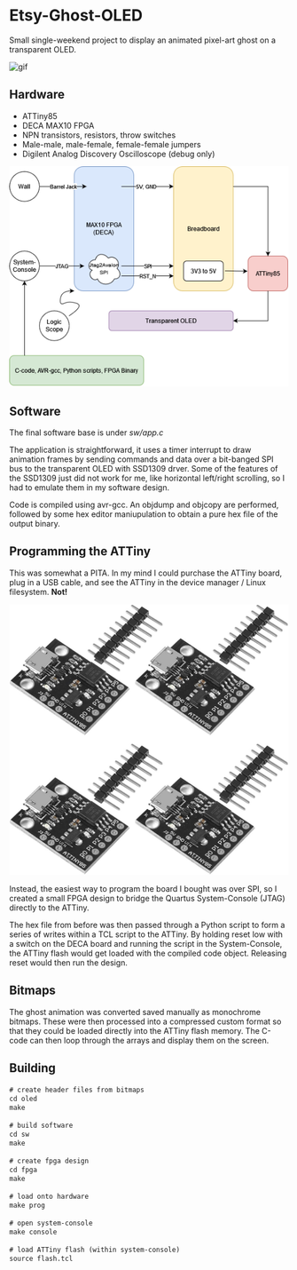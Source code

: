 # Etsy-Ghost-OLED

Small single-weekend project to display an animated pixel-art ghost on a transparent OLED.

![gif](hw/ghost_oled.gif)

## Hardware

* ATTiny85
* DECA MAX10 FPGA
* NPN transistors, resistors, throw switches
* Male-male, male-female, female-female jumpers
* Digilent Analog Discovery Oscilloscope (debug only)

![hardware\_png](hw/ghost_oled.drawio.png)

## Software

The final software base is under *sw/app.c*

The application is straightforward, it uses a timer interrupt to draw animation frames by sending commands and data over a bit-banged SPI bus
to the transparent OLED with SSD1309 drver. Some of the features of the SSD1309 just did not work for me, like horizontal left/right scrolling, so I had to emulate them in my software design.

Code is compiled using avr-gcc.
An objdump and objcopy are performed, followed by some hex editor maniupulation to obtain a pure hex file of the output binary.

## Programming the ATTiny

This was somewhat a PITA. In my mind I could purchase the ATTiny board, plug in a USB cable, and see
the ATTiny in the device manager / Linux filesystem. **Not!**

![attiny\_jpg](hw/attiny.jpg)

Instead, the easiest way to program the board I bought was over SPI, so I created a small FPGA
design to bridge the Quartus System-Console (JTAG) directly to the ATTiny.

The hex file from before was then passed through a Python script to form a series of writes within a
TCL script to the ATTiny. By holding reset low with a switch on the DECA board and running the
script in the System-Console, the ATTiny flash would get loaded with the compiled code object.
Releasing reset would then run the design.

## Bitmaps

The ghost animation was converted saved manually as monochrome bitmaps. These were then processed
into a compressed custom format so that they could be loaded directly into the ATTiny flash memory.
The C-code can then loop through the arrays and display them on the screen.

## Building

```
# create header files from bitmaps
cd oled
make

# build software
cd sw
make

# create fpga design
cd fpga
make

# load onto hardware
make prog

# open system-console
make console

# load ATTiny flash (within system-console)
source flash.tcl
```
